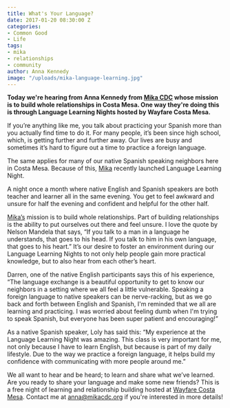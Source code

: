 ```yaml
---
title: What's Your Language?
date: 2017-01-20 08:30:00 Z
categories:
- Common Good
- Life
tags:
- mika
- relationships
- community
author: Anna Kennedy
image: "/uploads/mika-language-learning.jpg"
---
```


**Today we're hearing from Anna Kennedy from [Mika CDC](mikacdc.org) whose mission is to build whole relationships in Costa Mesa.  One way they're doing this is through Language Learning Nights hosted by Wayfare Costa Mesa.**

If you’re anything like me, you talk about practicing your Spanish more than you actually find time to do it. For many people, it’s been since high school, which, is getting further and further away. Our lives are busy and sometimes it’s hard to figure out a time to practice a foreign language.

The same applies for many of our native Spanish speaking neighbors here in Costa Mesa. Because of this, [Mika](http://mikacdc.org) recently launched Language Learning Night.
<!-- more -->
A night once a month where native English and Spanish speakers are both teacher and learner all in the same evening.  You get to feel awkward and unsure for half the evening and confident and helpful for the other half.

[Mika’s](http://mikacdc.org) mission is to build whole relationships. Part of building relationships is the ability to put ourselves out there and feel unsure. I love the quote by Nelson Mandela that says, “If you talk to a man in a language he understands, that goes to his head. If you talk to him in his own language, that goes to his heart.” It’s our desire to foster an environment during our Language Learning Nights to not only help people gain more practical knowledge, but to also hear from each other’s heart.

Darren, one of the native English participants says this of his experience, “The language exchange is a beautiful opportunity to get to know our neighbors in a setting where we all feel a little vulnerable. Speaking a foreign language to native speakers can be nerve-racking, but as we go back and forth between English and Spanish, I'm reminded that we all are learning and practicing. I was worried about feeling dumb when I'm trying to speak Spanish, but everyone has been super patient and encouraging!”

As a native Spanish speaker, Loly has said this: “My experience at the Language Learning Night was amazing. This class is very important for me, not only because I have to learn English, but because is part of my daily lifestyle. Due to the way we practice a foreign language, it helps build my confidence with communicating with more people around me.”

We all want to hear and be heard; to learn and share what we’ve learned. Are you ready to share your language and make some new friends? This is a free night of learning and relationship building hosted at [Wayfare Costa Mesa](https://wayfare.io). Contact me at [anna@mikacdc.org](mailto:anna@mikacdc.org) if you're interested in more details!